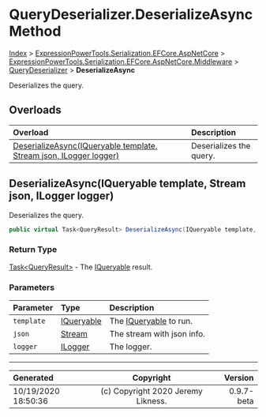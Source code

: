 ﻿# QueryDeserializer.DeserializeAsync Method

[Index](../index.md) > [ExpressionPowerTools.Serialization.EFCore.AspNetCore](ExpressionPowerTools.Serialization.EFCore.AspNetCore.a.md) > [ExpressionPowerTools.Serialization.EFCore.AspNetCore.Middleware](ExpressionPowerTools.Serialization.EFCore.AspNetCore.Middleware.n.md) > [QueryDeserializer](ExpressionPowerTools.Serialization.EFCore.AspNetCore.Middleware.QueryDeserializer.cs.md) > **DeserializeAsync**

Deserializes the query.

## Overloads

| Overload | Description |
| :-- | :-- |
| [DeserializeAsync(IQueryable template, Stream json, ILogger logger)](#deserializeasynciqueryable-template-stream-json-ilogger-logger) | Deserializes the query. |
## DeserializeAsync(IQueryable template, Stream json, ILogger logger)

Deserializes the query.

```csharp
public virtual Task<QueryResult> DeserializeAsync(IQueryable template, Stream json, ILogger logger)
```

### Return Type

 [Task&lt;QueryResult>](https://docs.microsoft.com/dotnet/api/system.threading.tasks.task-1)  - The [IQueryable](https://docs.microsoft.com/dotnet/api/system.linq.iqueryable) result.

### Parameters

| Parameter | Type | Description |
| :-- | :-- | :-- |
| `template` | [IQueryable](https://docs.microsoft.com/dotnet/api/system.linq.iqueryable) | The [IQueryable](https://docs.microsoft.com/dotnet/api/system.linq.iqueryable) to run. |
| `json` | [Stream](https://docs.microsoft.com/dotnet/api/system.io.stream) | The stream with json info. |
| `logger` | [ILogger](https://docs.microsoft.com/dotnet/api/microsoft.extensions.logging.ilogger) | The logger. |



---

| Generated | Copyright | Version |
| :-- | :-: | --: |
| 10/19/2020 18:50:36 | (c) Copyright 2020 Jeremy Likness. | 0.9.7-beta |
